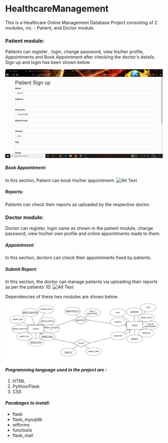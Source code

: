 # HealthcareManagement

This is a Healthcare Online Management Database Project consisting of 2 modules, viz. - Patient, and Doctor module.

### Patient module:  
Patients can register , login, change password, view his/her profile, Appointments and Book Appointment after checking the doctor's details. 
Sign up and login has been shown below.

![Alt Text](Extras/psignup.gif)
##### Book Appointment: 
In this section, Patient can book his/her appointment. 
![Alt Text](Extras/psigned.gif)
##### Reports:
Patients can check their reports as uploaded by the respective doctor.

### Doctor module: 
Doctor can register, login same as shown in the patient module, change password, view his/her own profile and online appointments made to them. 
##### Appointment: 
In this section, doctors can check their appointments fixed by patients.
##### Submit Report:
In this section, the doctor can manage patients via uploading their reports as per the patients' ID. 
![Alt Text](Extras/doctor.gif)

Dependencies of these two modules are shown below:
![Alt Text](Extras/dependency.png)

#### _Programming language used in the project are :_
1. HTML
1. Python/Flask
1. CSS

#### _Pacakages to install:_
* flask
* flask_mysqldb 
* wtforms 
* functools 
* flask_mail 
